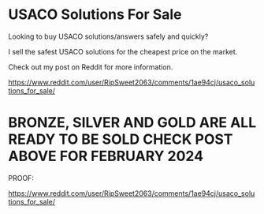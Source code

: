 # USACO Solutions For Sale

Looking to buy USACO solutions/answers safely and quickly?

I sell the safest USACO solutions for the cheapest price on the market.

Check out my post on Reddit for more information.

https://www.reddit.com/user/RipSweet2063/comments/1ae94cj/usaco_solutions_for_sale/


# BRONZE, SILVER AND GOLD ARE ALL READY TO BE SOLD CHECK POST ABOVE FOR FEBRUARY 2024

PROOF:

https://www.reddit.com/user/RipSweet2063/comments/1ae94cj/usaco_solutions_for_sale/
